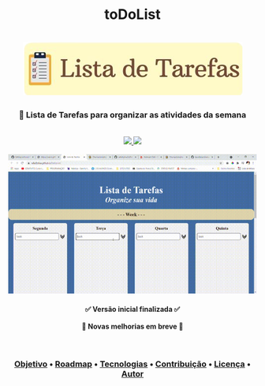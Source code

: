 <h1 align="center">toDoList</h1>
<h1 align="center">
  <img src="./assets/logo.png">
</h1>
<h3 align="center">📄 Lista de Tarefas para organizar as atividades da semana</h3>
<br>
<div align="center">
  <a href="https://www.linkedin.com/in/rafadtsilva//" align="center">
    <img src="https://img.shields.io/static/v1?label=&message=RafaelTrindade&color=7A5C43&style=for-the-badge&logo=linkedin"/>
  </a>
  <img src="https://img.shields.io/static/v1?label=&message=rafaeltrindade@outlook.com&color=7A5C43&style=for-the-badge&logo=microsoft"/>
</div><br>

<div align="center">
  <img src="https://github.com/rafadtsilva/toDoList/blob/main/assets/todolist.gif">
<div>

<h4 align="center"> 
  ✅  Versão inicial finalizada ✅ <br><br>
  🚧  Novas melhorias em breve  🚀 
</h4>
  
  <br>


<h3 align="center">
 <a href="#objetivo">Objetivo</a> •
 <a href="#roadmap">Roadmap</a> • 
 <a href="#tecnologias">Tecnologias</a> • 
 <a href="#contribuicao">Contribuição</a> • 
 <a href="#licenc-a">Licença</a> • 
 <a href="#autor">Autor</a>
</h3><br>



